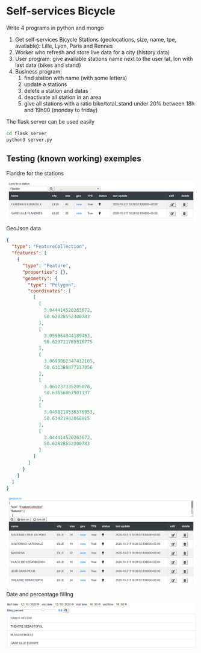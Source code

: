  # Self-services Bicycle

Write 4 programs in python and mongo

1. Get self-services Bicycle Stations (geolocations, size, name, tpe, available): Lille, Lyon, Paris and Rennes
2. Worker who refresh and store live data for a city (history data)
3. User program: give available stations name next to the user lat, lon with last data (bikes and stand)
4. Business program:
    1. find station with name (with some letters)
    2. update a stations
    3. delete a station and datas
    4. deactivate all station in an area
    5. give all stations with a ratio bike/total_stand under 20% between 18h and 19h00 (monday to
        friday)

The flask server can be used easily

```bash
cd flask_server
python3 server.py
```



## Testing (known working) exemples

Flandre for the stations

![flandre query](flandre.png)



GeoJson data

```json
{
  "type": "FeatureCollection",
  "features": [
    {
      "type": "Feature",
      "properties": {},
      "geometry": {
        "type": "Polygon",
        "coordinates": [
          [
            [
              3.044414520263672,
              50.62828552300783
            ],
            [
              3.059864044189453,
              50.623711785516775
            ],
            [
              3.0699062347412105,
              50.631388877217056
            ],
            [
              3.061237335205078,
              50.63656067901137
            ],
            [
              3.0498218536376953,
              50.63421982868815
            ],
            [
              3.044414520263672,
              50.62828552300783
            ]
          ]
        ]
      }
    }
  ]
}
```

![geojson query](geojson.png)





Date and percentage filling 

![timequery](timequerry.png)